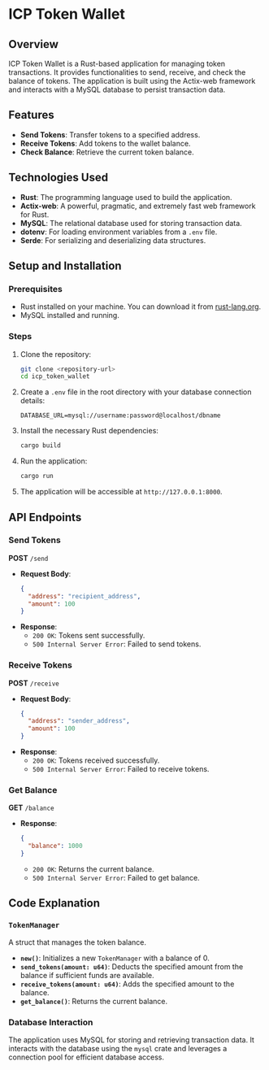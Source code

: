 # ICP Token Wallet

## Overview
ICP Token Wallet is a Rust-based application for managing token transactions. It provides functionalities to send, receive, and check the balance of tokens. The application is built using the Actix-web framework and interacts with a MySQL database to persist transaction data.

## Features
- **Send Tokens**: Transfer tokens to a specified address.
- **Receive Tokens**: Add tokens to the wallet balance.
- **Check Balance**: Retrieve the current token balance.

## Technologies Used
- **Rust**: The programming language used to build the application.
- **Actix-web**: A powerful, pragmatic, and extremely fast web framework for Rust.
- **MySQL**: The relational database used for storing transaction data.
- **dotenv**: For loading environment variables from a `.env` file.
- **Serde**: For serializing and deserializing data structures.

## Setup and Installation

### Prerequisites
- Rust installed on your machine. You can download it from [rust-lang.org](https://www.rust-lang.org/).
- MySQL installed and running.

### Steps
1. Clone the repository:
   ```bash
   git clone <repository-url>
   cd icp_token_wallet
   ```
2. Create a `.env` file in the root directory with your database connection details:
   ```env
   DATABASE_URL=mysql://username:password@localhost/dbname
   ```
3. Install the necessary Rust dependencies:
   ```bash
   cargo build
   ```
4. Run the application:
   ```bash
   cargo run
   ```
5. The application will be accessible at `http://127.0.0.1:8000`.

## API Endpoints

### Send Tokens
**POST** `/send`
- **Request Body**:
  ```json
  {
    "address": "recipient_address",
    "amount": 100
  }
  ```
- **Response**:
  - `200 OK`: Tokens sent successfully.
  - `500 Internal Server Error`: Failed to send tokens.

### Receive Tokens
**POST** `/receive`
- **Request Body**:
  ```json
  {
    "address": "sender_address",
    "amount": 100
  }
  ```
- **Response**:
  - `200 OK`: Tokens received successfully.
  - `500 Internal Server Error`: Failed to receive tokens.

### Get Balance
**GET** `/balance`
- **Response**:
  ```json
  {
    "balance": 1000
  }
  ```
  - `200 OK`: Returns the current balance.
  - `500 Internal Server Error`: Failed to get balance.

## Code Explanation

### `TokenManager`
A struct that manages the token balance.

- **`new()`**: Initializes a new `TokenManager` with a balance of 0.
- **`send_tokens(amount: u64)`**: Deducts the specified amount from the balance if sufficient funds are available.
- **`receive_tokens(amount: u64)`**: Adds the specified amount to the balance.
- **`get_balance()`**: Returns the current balance.

### Database Interaction
The application uses MySQL for storing and retrieving transaction data. It interacts with the database using the `mysql` crate and leverages a connection pool for efficient database access.



